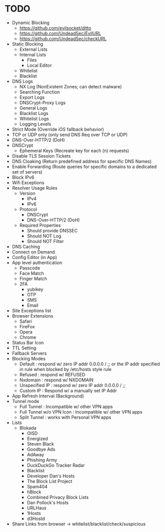 # TODO
- Dynamic Blocking
  - https://github.com/evilsocket/ditto
  - https://github.com/UndeadSec/EvilURL
  - https://github.com/UndeadSec/checkURL
- Static Blocking
  - External Lists
  - Internal Lists
    - Files
    - Local Editor
  - Whitelist
  - Blacklist
- DNS Logs
  - NX Log (NonExistent Zones; can detect malware)
  - Searching Function
  - Export Logs
  - DNSCrypt-Proxy Logs
  - General Logs
  - Blacklist Logs
  - Whitelist Logs
  - Logging Levels
- Strict Mode (Override iOS fallback behavior)
- TCP or UDP only (only send DNS Req over TCP or UDP)
- DNS-Over-HTTP/2 (DoH)
- DNSCrypt
  - Ephemeral Keys (Recreate key for each (n) requests)
- Disable TLS Session Tickets
- DNS Cloaking (Return predefined address for specific DNS Names)
- Enable Forwarding (Route queries for specific domains to a dedicated set of servers)
- Block IPv6
- Wifi Exceptions
- Resolver Usage Rules
  - Version
    - IPv4
    - IPv6
  - Protocol
    - DNSCrypt
    - DNS-Over-HTTP/2 (DoH)
  - Required Properties
    - Should provide DNSSEC
    - Should NOT Log
    - Should NOT Filter
- DNS Caching
- Connect on Demand
- Config Editor (in App)
- App level authentication
  - Passcode
  - Face Match
  - Finger Match
  - 2FA
    - yubikey
    - OTP
    - SMS
    - Email
- Site Exceptions list
- Browser Extensions
  - Safari
  - FireFox
  - Opera
  - Chrome
- Status Bar Icon
- TTL Setting
- Fallback Servers
- Blocking Modes
  - Default : respond w/ zero IP addr 0.0.0.0 / ;; or the IP addr specified in rule when blocked by /etc/hosts style rule
  - Refused : respond w/ REFUSED
  - Nxdomain : respond w/ NXDOMAIN
  - Unspecified IP : respond w/ zero IP addr 0.0.0.0 / ;;
  - Custom IP : Respond w/ a manually set IP Addr
- App Refresh Interval (Background)
- Tunnel mode
  - Full Tunnel : Incompatible w/ other VPN apps
  - Full Tunnel w/o VPN Icon : Incompatible w/ other VPN apps
  - Split Tunnel : works with Personal VPN apps
- Lists
  - Blokada
    - OISD
    - Energized
    - Steven Black
    - Goodbye Ads
    - AdAway
    - Phishing Army
    - DuckDuckGo Tracker Radar
    - Blacklist
    - Developer Dan's Hosts
    - The Block  List Project
    - Spam404
    - hBlock
    - Combined Privacy Block Lists
    - Dan Pollock's Hosts
    - URLHaus
    - 1Hosts
    - d3Hostd
- Share Links from browser -> whitelist/blacklist/check/suspicious
